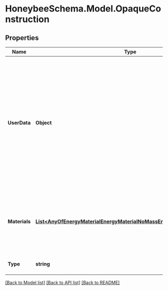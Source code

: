 
# HoneybeeSchema.Model.OpaqueConstruction

## Properties

Name | Type | Description | Notes
------------ | ------------- | ------------- | -------------
**UserData** | **Object** | Optional dictionary of user data associated with the object.All keys and values of this dictionary should be of a standard data type to ensure correct serialization of the object (eg. str, float, int, list). | [optional] 
**Materials** | [**List&lt;AnyOfEnergyMaterialEnergyMaterialNoMassEnergyMaterialVegetation&gt;**](AnyOfEnergyMaterialEnergyMaterialNoMassEnergyMaterialVegetation.md) | List of opaque material definitions. The order of the materials is from exterior to interior. | 
**Type** | **string** |  | [optional] [readonly] [default to "OpaqueConstruction"]

[[Back to Model list]](../README.md#documentation-for-models)
[[Back to API list]](../README.md#documentation-for-api-endpoints)
[[Back to README]](../README.md)

